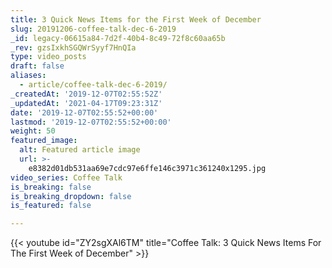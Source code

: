 ```yaml
---
title: 3 Quick News Items for the First Week of December
slug: 20191206-coffee-talk-dec-6-2019
_id: legacy-06615a84-7d2f-40b4-8c49-72f8c60aa65b
_rev: gzsIxkhSGQWrSyyf7HnQIa
type: video_posts
draft: false
aliases:
  - article/coffee-talk-dec-6-2019/
_createdAt: '2019-12-07T02:55:52Z'
_updatedAt: '2021-04-17T09:23:31Z'
date: '2019-12-07T02:55:52+00:00'
lastmod: '2019-12-07T02:55:52+00:00'
weight: 50
featured_image:
  alt: Featured article image
  url: >-
    e8382d01db531aa69e7cdc97e6ffe146c3971c361240x1295.jpg
video_series: Coffee Talk
is_breaking: false
is_breaking_dropdown: false
is_featured: false

---
```

{{< youtube id="ZY2sgXAl6TM" title="Coffee Talk: 3 Quick News Items For The First Week of December" >}}